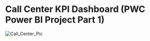 # Call Center KPI Dashboard (PWC Power BI Project Part 1)

![Call_Center_Pic](https://github.com/user-attachments/assets/97d69447-877d-4b4c-9781-0b12461326be)
